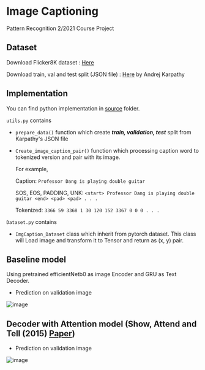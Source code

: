 # Image Captioning

Pattern Recognition 2/2021 Course Project 

## Dataset

Download Flicker8K dataset : [Here](https://github.com/jbrownlee/Datasets/releases/download/Flickr8k/Flickr8k_Dataset.zip)

Download train, val and test split (JSON file) : [Here](http://cs.stanford.edu/people/karpathy/deepimagesent/caption_datasets.zip) by Andrej Karpathy

## Implementation

You can find python implementation in [source](https://github.com/natnondesu/Image-Captioning/tree/master/source) folder.

`utils.py` contains

- `prepare_data()` function which create ***train, validation, test*** split from Karpathy's JSON file
- `Create_image_caption_pair()` function which processing caption word to tokenized version and pair with its image.

  For example,

    Caption: `Professor Dang is playing double guitar` 

    SOS, EOS, PADDING, UNK: `<start> Professor Dang is playing double guitar <end> <pad> <pad> . . .`

    Tokenized: `3366 59 3368 1 30 120 152 3367 0 0 0 . . .`
    
`Dataset.py` contains

- `ImgCaption_Dataset` class which inherit from pytorch dataset. This class will Load image and transform it to Tensor and return as (x, y) pair.


## Baseline model

Using pretrained efficientNetb0 as image Encoder and GRU as Text Decoder.

- Prediction on validation image

![image](https://user-images.githubusercontent.com/62899961/161792324-d36e3278-1b3c-415a-82ea-14db8352c011.png)

## Decoder with Attention model (Show, Attend and Tell (2015) [Paper](https://arxiv.org/abs/1502.03044))

- Prediction on validation image

![image](https://user-images.githubusercontent.com/62899961/163429536-af5c3bac-f065-476e-801f-9f18ce34c8a8.png)

